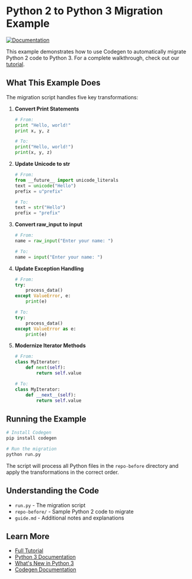 # Python 2 to Python 3 Migration Example

[![Documentation](https://img.shields.io/badge/docs-docs.codegen.com-blue)](https://docs.codegen.com/tutorials/python2-to-python3)

This example demonstrates how to use Codegen to automatically migrate Python 2 code to Python 3. For a complete walkthrough, check out our [tutorial](https://docs.codegen.com/tutorials/python2-to-python3).

## What This Example Does

The migration script handles five key transformations:

1. **Convert Print Statements**
   ```python
   # From:
   print "Hello, world!"
   print x, y, z

   # To:
   print("Hello, world!")
   print(x, y, z)
   ```

2. **Update Unicode to str**
   ```python
   # From:
   from __future__ import unicode_literals
   text = unicode("Hello")
   prefix = u"prefix"

   # To:
   text = str("Hello")
   prefix = "prefix"
   ```

3. **Convert raw_input to input**
   ```python
   # From:
   name = raw_input("Enter your name: ")

   # To:
   name = input("Enter your name: ")
   ```

4. **Update Exception Handling**
   ```python
   # From:
   try:
       process_data()
   except ValueError, e:
       print(e)

   # To:
   try:
       process_data()
   except ValueError as e:
       print(e)
   ```

5. **Modernize Iterator Methods**
   ```python
   # From:
   class MyIterator:
       def next(self):
           return self.value

   # To:
   class MyIterator:
       def __next__(self):
           return self.value
   ```

## Running the Example

```bash
# Install Codegen
pip install codegen

# Run the migration
python run.py
```

The script will process all Python files in the `repo-before` directory and apply the transformations in the correct order.

## Understanding the Code

- `run.py` - The migration script
- `repo-before/` - Sample Python 2 code to migrate
- `guide.md` - Additional notes and explanations

## Learn More

- [Full Tutorial](https://docs.codegen.com/tutorials/python2-to-python3)
- [Python 3 Documentation](https://docs.python.org/3/)
- [What's New in Python 3](https://docs.python.org/3/whatsnew/3.0.html)
- [Codegen Documentation](https://docs.codegen.com)
